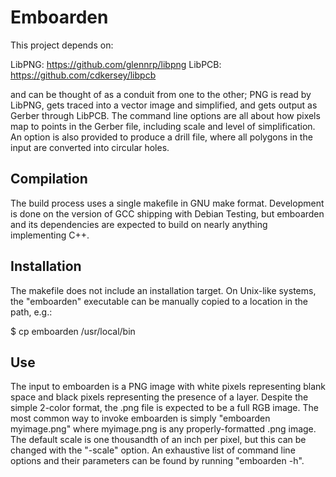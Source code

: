 Emboarden
=========

This project depends on:

  LibPNG: https://github.com/glennrp/libpng
  LibPCB: https://github.com/cdkersey/libpcb

and can be thought of as a conduit from one to the other; PNG is read by
LibPNG, gets traced into a vector image and simplified, and gets output as
Gerber through LibPCB. The command line options are all about how pixels map to
points in the Gerber file, including scale and level of simplification. An
option is also provided to produce a drill file, where all polygons in the input are converted into circular holes.

Compilation
-----------

The build process uses a single makefile in GNU make format. Development is
done on the version of GCC shipping with Debian Testing, but emboarden and its dependencies are expected to build on nearly anything implementing C++.


Installation
------------

The makefile does not include an installation target. On Unix-like systems, the
"emboarden" executable can be manually copied to a location in the path, e.g.:

  $ cp emboarden /usr/local/bin

Use
---

The input to emboarden is a PNG image with white pixels representing blank
space and black pixels representing the presence of a layer. Despite the simple
2-color format, the .png file is expected to be a full RGB image. The most
common way to invoke emboarden is simply "emboarden myimage.png" where
myimage.png is any properly-formatted .png image. The default scale is one
thousandth of an inch per pixel, but this can be changed with the "-scale"
option. An exhaustive list of command line options and their parameters can be
found by running "emboarden -h".
